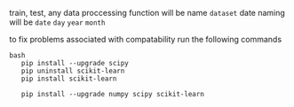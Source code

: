 
train, test, any data proccessing function will be name `dataset`
date naming will be `date` `day` `year` `month`


to fix problems associated with compatability run the following commands 

``` 
bash 
   pip install --upgrade scipy
   pip uninstall scikit-learn
   pip install scikit-learn

   pip install --upgrade numpy scipy scikit-learn

```